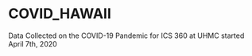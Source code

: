 # COVID_HAWAII

Data Collected on the COVID-19 Pandemic for ICS 360 at UHMC started April 7th, 2020

